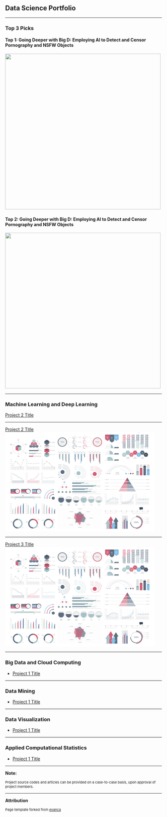 ## Data Science Portfolio

---

### Top 3 Picks

#### Top 1: Going Deeper with Big D: Employing AI to Detect and Censor Pornography and NSFW Objects

[<img src="images/ml2_censor_graphic.png?raw=true" height=500 width=500/>](/projects/ml2_censor.md)

#### Top 2: Going Deeper with Big D: Employing AI to Detect and Censor Pornography and NSFW Objects
[<img src="images/ml2_FFsongs_graphic.png?raw=true" height=500 width=500/>](/projects/ml2_FFsongs.md)

---

### Machine Learning and Deep Learning

[Project 2 Title](/pdf/sample_presentation.pdf)


---
[Project 2 Title](/pdf/sample_presentation.pdf)
<img src="images/dummy_thumbnail.jpg?raw=true"/>

---
[Project 3 Title](http://example.com/)
<img src="images/dummy_thumbnail.jpg?raw=true"/>

---

### Big Data and Cloud Computing

- [Project 1 Title](http://example.com/)

---

### Data Mining

- [Project 1 Title](http://example.com/)

---

### Data Visualization

- [Project 1 Title](http://example.com/)

---

### Applied Computational Statistics

- [Project 1 Title](http://example.com/)


---

<b> Note: </b>
<p style="font-size:11px">Project source codes and articles can be provided on a case-to-case basis, upon approval of project members.</p>

---

<b> Attribution </b>
<p style="font-size:11px">Page template forked from <a href="https://github.com/evanca/quick-portfolio">evanca</a></p>
<!-- Remove above link if you don't want to attibute -->
